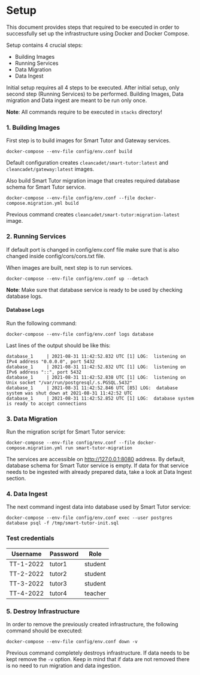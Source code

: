 # Setup

This document provides steps that required to be executed in order to successfully set up the infrastructure using Docker and Docker Compose.

Setup contains 4 crucial steps:
 - Building Images
 - Running Services 
 - Data Migration
 - Data Ingest

Initial setup requires all 4 steps to be executed. After initial setup, only second step (Running Services) to be performed.
Building Images, Data migration and Data ingest are meant to be run only once.

**Note**: All commands require to be executed in `stacks` directory!

### 1. Building Images

First step is to build images for Smart Tutor and Gateway services. 

```shell
docker-compose --env-file config/env.conf build
```

Default configuration creates `cleancadet/smart-tutor:latest` and `cleancadet/gateway:latest` images.

Also build Smart Tutor migration image that creates required database schema for Smart Tutor service.

```shell
docker-compose --env-file config/env.conf --file docker-compose.migration.yml build
```

Previous command creates `cleancadet/smart-tutor:migration-latest` image.

### 2. Running Services

If default port is changed in config/env.conf file make sure that is also changed inside config/cors/cors.txt file.

When images are built, next step is to run services.

```shell
docker-compose --env-file config/env.conf up --detach
```

**Note**: Make sure that database service is ready to be used by checking 
database logs.

#### Database Logs
Run the following command:
```shell
docker-compose --env-file config/env.conf logs database
```

Last lines of the output should be like this:

```
database_1     | 2021-08-31 11:42:52.832 UTC [1] LOG:  listening on IPv4 address "0.0.0.0", port 5432
database_1     | 2021-08-31 11:42:52.832 UTC [1] LOG:  listening on IPv6 address "::", port 5432
database_1     | 2021-08-31 11:42:52.838 UTC [1] LOG:  listening on Unix socket "/var/run/postgresql/.s.PGSQL.5432"
database_1     | 2021-08-31 11:42:52.846 UTC [85] LOG:  database system was shut down at 2021-08-31 11:42:52 UTC
database_1     | 2021-08-31 11:42:52.852 UTC [1] LOG:  database system is ready to accept connections
```

### 3. Data Migration

Run the migration script for Smart Tutor service:

```shell
docker-compose --env-file config/env.conf --file docker-compose.migration.yml run smart-tutor-migration
```

The services are accessible on http://127.0.0.1:8080 address. By default, database schema for Smart Tutor service is empty. If data for that service needs to be ingested with already prepared data, take a look at Data Ingest section.

### 4. Data Ingest

The next command ingest data into database used by Smart Tutor service:

```shell
docker-compose --env-file config/env.conf exec --user postgres database psql -f /tmp/smart-tutor-init.sql
```

### Test credentials
| Username    | Password    | Role        |
| ----------- | ----------- | ----------- |
| TT-1-2022   | tutor1      | student     |
| TT-2-2022   | tutor2      | student     |
| TT-3-2022   | tutor3      | student     |
| TT-4-2022   | tutor4      | teacher     |

### 5. Destroy Infrastructure

In order to remove the previously created infrastructure, the following command should be executed:

```shell
docker-compose --env-file config/env.conf down -v
```

Previous command completely destroys infrastructure. If data needs to be kept remove the `-v` option.
Keep in mind that if data are not removed there is no need to run migration and data ingestion.
